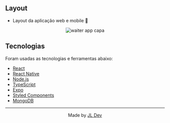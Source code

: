 
## Layout

- Layout da aplicação web e mobile 🎨

<div align="center"> 
  <img src="https://user-images.githubusercontent.com/87788683/203629300-9254d531-ac39-44d8-85e4-a63635d59e42.png" alt="waiter app capa" />
</div>

## Tecnologias
Foram usadas as tecnologias e ferramentas abaixo:

* [React](https://reactjs.org/)
* [React Native](https://reactnative.dev/)
* [Node.js](https://nodejs.org/en/)
* [TypeScript](https://www.typescriptlang.org/)
* [Expo](https://expo.dev/)
* [Styled Components](https://styled-components.com)
* [MongoDB](https://www.mongodb.com)




 
   
<hr/>

<p align="center">
  Made by <a href="https://github.com/JoaoLucas8760">JL Dev</a>
</p>
